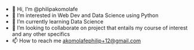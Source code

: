 - 👋 Hi, I’m @philipakomolafe
- 👀 I’m interested in Web Dev and Data Science using Python 
- 🌱 I’m currently learning Data Science
- 💞️ I’m looking to collaborate on project that entails my course of interest and any other specifics 
- 📫 How to reach me akomolafephilip+12@gmail.com

<!---
philipakomolafe/philipakomolafe is a ✨ special ✨ repository because its `README.md` (this file) appears on your GitHub profile.
You can click the Preview link to take a look at your changes.
--->
